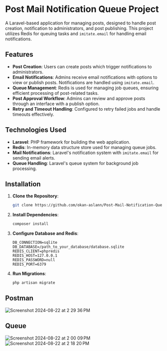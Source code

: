 # Post Mail Notification Queue Project

A Laravel-based application for managing posts, designed to handle post creation, notification to administrators, and post publishing. This project utilizes Redis for queuing tasks and `imitate.email` for handling email notifications.

## Features

- **Post Creation**: Users can create posts which trigger notifications to administrators.
- **Email Notifications**: Admins receive email notifications with options to view or publish posts. Notifications are handled using `imitate.email`.
- **Queue Management**: Redis is used for managing job queues, ensuring efficient processing of post-related tasks.
- **Post Approval Workflow**: Admins can review and approve posts through an interface with a publish option.
- **Retry and Timeout Handling**: Configured to retry failed jobs and handle timeouts effectively.

## Technologies Used

- **Laravel**: PHP framework for building the web application.
- **Redis**: In-memory data structure store used for managing queue jobs.
- **Mail Notifications**: Laravel's notification system with `imitate.email` for sending email alerts.
- **Queue Handling**: Laravel's queue system for background job processing.

## Installation

1. **Clone the Repository**:
   ```bash
   git clone https://github.com/okan-aslann/Post-Mail-Notification-Queue-Project.git
   ```
2.	**Install Dependencies**:
    ```bash
    composer install
    ```
3. **Configure Database and Redis**:
    ```dotenv
    DB_CONNECTION=sqlite
    DB_DATABASE=/path_to_your_database/database.sqlite
    REDIS_CLIENT=phpredis
    REDIS_HOST=127.0.0.1
    REDIS_PASSWORD=null
    REDIS_PORT=6379
    ```
4. **Run Migrations**:
    ```bash
   php artisan migrate
   ```
## Postman
![Screenshot 2024-08-22 at 2 29 36 PM](https://github.com/user-attachments/assets/831531ad-5b86-4b28-b1f8-bf67eed654cb)

## Queue
![Screenshot 2024-08-22 at 2 00 09 PM](https://github.com/user-attachments/assets/29f6094a-b408-4ebf-9324-9337d2923858)
![Screenshot 2024-08-22 at 2 18 20 PM](https://github.com/user-attachments/assets/6ecf6d8f-3e2a-49d5-b4d1-af42d1f517ff)

   
